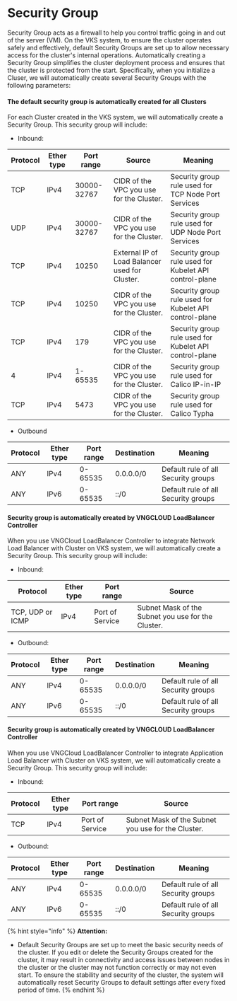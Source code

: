 # Security Group

Security Group acts as a firewall to help you control traffic going in and out of the server (VM). On the VKS system, to ensure the cluster operates safely and effectively, default Security Groups are set up to allow necessary access for the cluster's internal operations. Automatically creating a Security Group simplifies the cluster deployment process and ensures that the cluster is protected from the start. Specifically, when you initialize a Cluser, we will automatically create several Security Groups with the following parameters:

#### The default security group is automatically created for all Clusters <a href="#security-group-mac-dinh-duoc-tao-tu-dong-cho-tat-ca-cluster" id="security-group-mac-dinh-duoc-tao-tu-dong-cho-tat-ca-cluster"></a>

For each Cluster created in the VKS system, we will automatically create a Security Group. This security group will include:

* Inbound:

| Protocol | Ether type | Port range  | Source                                         | Meaning                                                |
| -------- | ---------- | ----------- | ---------------------------------------------- | ------------------------------------------------------ |
| TCP      | IPv4       | 30000-32767 | CIDR of the VPC you use for the Cluster.       | Security group rule used for TCP Node Port Services    |
| UDP      | IPv4       | 30000-32767 | CIDR of the VPC you use for the Cluster.       | Security group rule used for UDP Node Port Services    |
| TCP      | IPv4       | 10250       | External IP of Load Balancer used for Cluster. | Security group rule used for Kubelet API control-plane |
| TCP      | IPv4       | 10250       | CIDR of the VPC you use for the Cluster.       | Security group rule used for Kubelet API control-plane |
| TCP      | IPv4       | 179         | CIDR of the VPC you use for the Cluster.       | Security group rule used for Kubelet API control-plane |
| 4        | IPv4       | 1-65535     | CIDR of the VPC you use for the Cluster.       | Security group rule used for Calico IP-in-IP           |
| TCP      | IPv4       | 5473        | CIDR of the VPC you use for the Cluster.       | Security group rule used for Calico Typha              |

* Outbound

| Protocol | Ether type | Port range | Destination | Meaning                             |
| -------- | ---------- | ---------- | ----------- | ----------------------------------- |
| ANY      | IPv4       | 0-65535    | 0.0.0.0/0   | Default rule of all Security groups |
| ANY      | IPv6       | 0-65535    | ::/0        | Default rule of all Security groups |

#### Security group is automatically created by VNGCLOUD LoadBalancer Controller <a href="#security-group-duoc-tao-tu-dong-boi-vngcloud-controller-manager" id="security-group-duoc-tao-tu-dong-boi-vngcloud-controller-manager"></a>

When you use VNGCloud LoadBalancer Controller to integrate Network Load Balancer with Cluster on VKS system, we will automatically create a Security Group. This security group will include:

* Inbound:

| Protocol         | Ether type | Port range      | Source                                             |
| ---------------- | ---------- | --------------- | -------------------------------------------------- |
| TCP, UDP or ICMP | IPv4       | Port of Service | Subnet Mask of the Subnet you use for the Cluster. |

* Outbound:

| Protocol | Ether type | Port range | Destination | Meaning                             |
| -------- | ---------- | ---------- | ----------- | ----------------------------------- |
| ANY      | IPv4       | 0-65535    | 0.0.0.0/0   | Default rule of all Security groups |
| ANY      | IPv6       | 0-65535    | ::/0        | Default rule of all Security groups |

#### Security group is automatically created by VNGCLOUD LoadBalancer Controller <a href="#security-group-duoc-tao-tu-dong-boi-vngcloud-ingress-controller" id="security-group-duoc-tao-tu-dong-boi-vngcloud-ingress-controller"></a>

When you use VNGCloud LoadBalancer Controller to integrate Application Load Balancer with Cluster on VKS system, we will automatically create a Security Group. This security group will include:

* Inbound:

| Protocol | Ether type | Port range      | Source                                             |
| -------- | ---------- | --------------- | -------------------------------------------------- |
| TCP      | IPv4       | Port of Service | Subnet Mask of the Subnet you use for the Cluster. |

* Outbound:

| Protocol | Ether type | Port range | Destination | Meaning                             |
| -------- | ---------- | ---------- | ----------- | ----------------------------------- |
| ANY      | IPv4       | 0-65535    | 0.0.0.0/0   | Default rule of all Security groups |
| ANY      | IPv6       | 0-65535    | ::/0        | Default rule of all Security groups |

{% hint style="info" %}
**Attention:**

* Default Security Groups are set up to meet the basic security needs of the cluster. If you edit or delete the Security Groups created for the cluster, it may result in connectivity and access issues between nodes in the cluster or the cluster may not function correctly or may not even start. To ensure the stability and security of the cluster, the system will automatically reset Security Groups to default settings after every fixed period of time.
{% endhint %}
